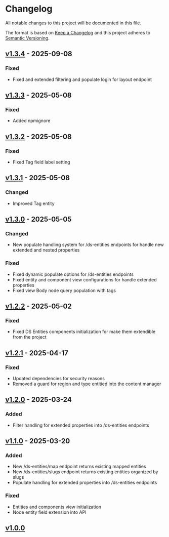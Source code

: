 # Changelog

All notable changes to this project will be documented in this file.

The format is based on [Keep a Changelog](https://keepachangelog.com/en/1.0.0/)
and this project adheres to [Semantic Versioning](https://semver.org/spec/v2.0.0.html).

## [v1.3.4](https://github.com/Bryelmo/ds-entities/tree/1.3.4) - 2025-09-08

### Fixed

- Fixed and extended filtering and populate login for layout endpoint

## [v1.3.3](https://github.com/Bryelmo/ds-entities/tree/1.3.3) - 2025-05-08

### Fixed

- Added npmignore

## [v1.3.2](https://github.com/Bryelmo/ds-entities/tree/1.3.2) - 2025-05-08

### Fixed

- Fixed Tag field label setting

## [v1.3.1](https://github.com/Bryelmo/ds-entities/tree/1.3.1) - 2025-05-08

### Changed

- Improved Tag entity

## [v1.3.0](https://github.com/Bryelmo/ds-entities/tree/1.3.0) - 2025-05-05

### Changed

- New populate handling system for /ds-entities endpoints for handle new extended and nested properties

### Fixed

- Fixed dynamic populate options for /ds-entities endpoints
- Fixed entity and component view configurations for handle extended properties
- Fixed view Body node query population with tags

## [v1.2.2](https://github.com/Bryelmo/ds-entities/tree/1.2.2) - 2025-05-02

### Fixed

- Fixed DS Entities components initialization for make them extendible from the project

## [v1.2.1](https://github.com/Bryelmo/ds-entities/tree/1.2.1) - 2025-04-17

### Fixed

- Updated dependencies for security reasons
- Removed a guard for region and type entitied into the content manager

## [v1.2.0](https://github.com/Bryelmo/ds-entities/tree/1.2.0) - 2025-03-24

### Added

- Filter handling for extended properties into /ds-entities endpoints

## [v1.1.0](https://github.com/Bryelmo/ds-entities/tree/1.1.0) - 2025-03-20

### Added

- New /ds-entities/map endpoint returns existing mapped entities
- New /ds-entities/slugs endpoint returns existing entities organized by slugs
- Populate handling for extended properties into /ds-entities endpoints

### Fixed

- Entities and components view initialization
- Node entity field extension into API

## [v1.0.0](https://github.com/Bryelmo/ds-entities/tree/1.0.0)
